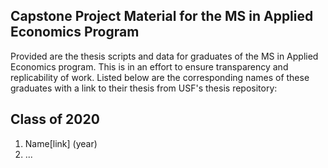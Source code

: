## Capstone Project Material for the MS in Applied Economics Program

Provided are the thesis scripts and data for graduates of the MS in Applied Economics program. This is in an effort to ensure transparency and replicability of work. 
Listed below are the corresponding names of these graduates with a link to their thesis from USF's thesis repository:

## Class of 2020
1. Name[link] (year)
2. ...
